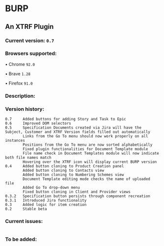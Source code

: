 # BURP
## An XTRF Plugin
### Current version: `0.7`
### Browsers supported:
• Chrome `92.0`

• Brave `1.28`

• Firefox `91.0`

### Description:
### Version history:
```
0.7     Added buttons for adding Story and Task to Epic
0.6     Improved DOM selectors
0.5     Specification Documents created via Jira will have the Subject, Customer and XTRF Version fields filled out automatically
        Links from the Go To menu should now work properly on all instances
        Positions from the Go To menu are now sorted alphabetically
        Fixed plugin functionalities for Document Template module
        File name check in Document Templates module will now indicate both file names match
        Hovering over the XTRF icon will display current BURP version
0.4     Added button cloning to Product Creation panel
        Added button cloning to Contacts view
        Added button cloning to Numbering Schemes view
        Document Template editing mode checks the name of uploaded file
        Added Go To drop-down menu
        Fixed button cloning in Client and Provider views
0.3.2   Specification button persists through component recreation
0.3.1   Introduced Jira functionality
0.3     Added logic for item creation
0.2     Stable beta
```
### Current issues:
```
```
### To be added:
```
```
